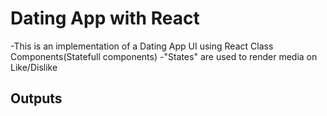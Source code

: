 # Dating App with React

-This is an implementation of a Dating App UI using React Class Components(Statefull components)
-"States" are used to render media on Like/Dislike

## Outputs
